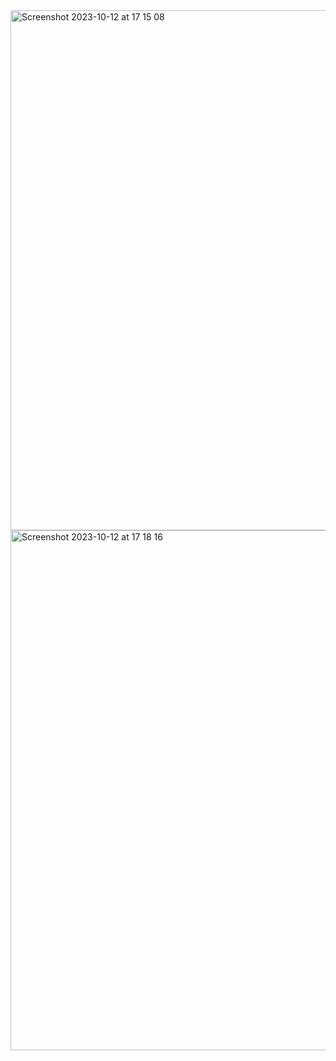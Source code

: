 <img width="832" alt="Screenshot 2023-10-12 at 17 15 08" src="https://github.com/Avichal14/JavaScript/assets/105901472/f47002e0-e757-4353-a36b-e7420142ad70">
<img width="832" alt="Screenshot 2023-10-12 at 17 18 16" src="https://github.com/Avichal14/JavaScript/assets/105901472/3200a958-4d6c-485a-8245-ddc013f4269f">
